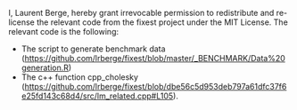 I, Laurent Berge, hereby grant irrevocable permission to redistribute
and re-license the relevant code from the fixest project under the MIT
License. The relevant code is the following:

- The script to generate benchmark data (https://github.com/lrberge/fixest/blob/master/_BENCHMARK/Data%20generation.R)
- The c++ function cpp_cholesky (https://github.com/lrberge/fixest/blob/dbe56c5d953deb797a61dfc37f6e25fd143c68d4/src/lm_related.cpp#L105).
